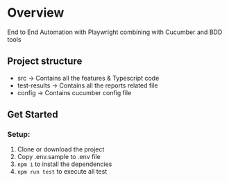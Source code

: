 # Overview
End to End Automation with Playwright combining with Cucumber and BDD tools

## Project structure

- src -> Contains all the features & Typescript code
- test-results -> Contains all the reports related file
- config -> Contains cucumber config file


## Get Started

### Setup:

1. Clone or download the project
2. Copy .env.sample to .env file
3. `npm i` to install the dependencies
5. `npm run test` to execute all test
